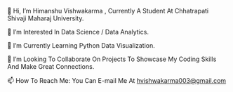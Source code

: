 👋 Hi, I’m Himanshu Vishwakarma , Currently A Student At Chhatrapati Shivaji Maharaj University. 

👀 I’m Interested In Data Science / Data Analytics. 

🌱 I’m Currently Learning Python Data Visualization. 

💞️ I’m Looking To Collaborate On Projects To Showcase My Coding Skills And Make Great Connections. 

📫 How To Reach Me: You Can E-mail Me At hvishwakarma003@gmail.com 
